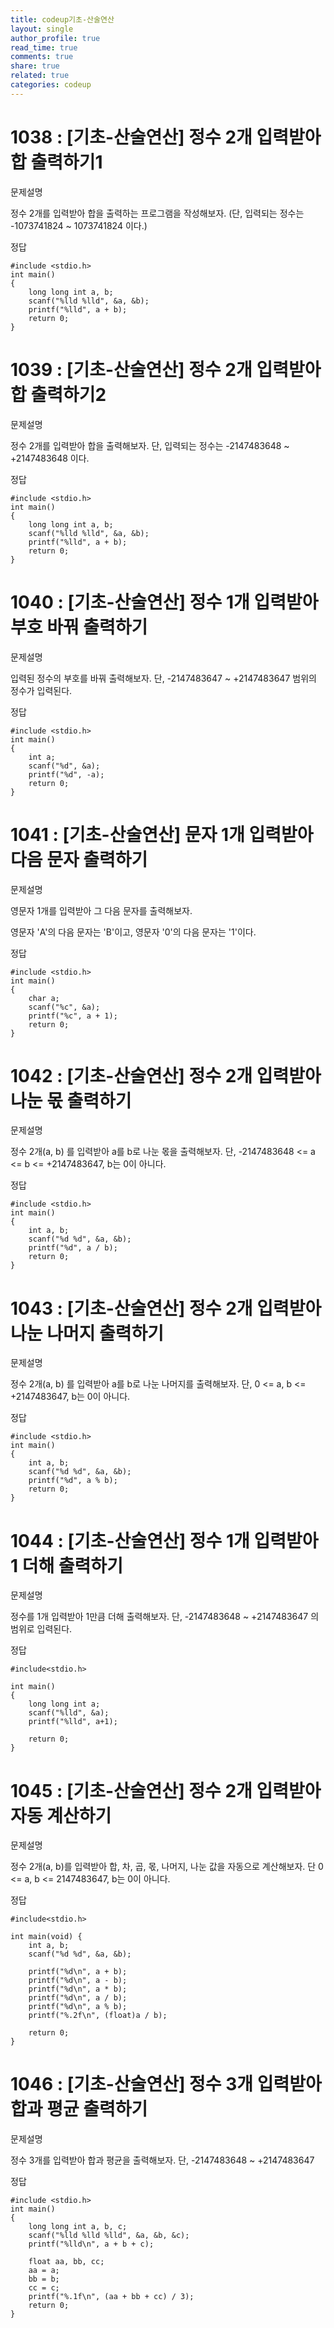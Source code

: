 ```yaml
---
title: codeup기초-산술연산
layout: single
author_profile: true
read_time: true
comments: true
share: true
related: true
categories: codeup
---
```


# 1038 : [기초-산술연산] 정수 2개 입력받아 합 출력하기1

문제설명

정수 2개를 입력받아 합을 출력하는 프로그램을 작성해보자.
(단, 입력되는 정수는 -1073741824 ~ 1073741824 이다.)

정답

```
#include <stdio.h>
int main()
{
	long long int a, b;
	scanf("%lld %lld", &a, &b);
	printf("%lld", a + b);
	return 0;
}
```

# 1039 : [기초-산술연산] 정수 2개 입력받아 합 출력하기2

문제설명

정수 2개를 입력받아 합을 출력해보자.
단, 입력되는 정수는 -2147483648 ~ +2147483648 이다.

정답

```
#include <stdio.h>
int main()
{
	long long int a, b;
	scanf("%lld %lld", &a, &b);
	printf("%lld", a + b);
	return 0;
}
```

# 1040 : [기초-산술연산] 정수 1개 입력받아 부호 바꿔 출력하기

문제설명

입력된 정수의 부호를 바꿔 출력해보자.
단, -2147483647 ~ +2147483647 범위의 정수가 입력된다.

정답

```
#include <stdio.h>
int main()
{
	int a;
	scanf("%d", &a);
	printf("%d", -a);
	return 0;
}
```

# 1041 : [기초-산술연산] 문자 1개 입력받아 다음 문자 출력하기

문제설명

영문자 1개를 입력받아 그 다음 문자를 출력해보자.

영문자 'A'의 다음 문자는 'B'이고, 영문자 '0'의 다음 문자는 '1'이다.

정답

```
#include <stdio.h>
int main()
{
	char a;
	scanf("%c", &a);
	printf("%c", a + 1);
	return 0;
}
```

# 1042 : [기초-산술연산] 정수 2개 입력받아 나눈 몫 출력하기

문제설명

정수 2개(a, b) 를 입력받아 a를 b로 나눈 몫을 출력해보자.
단, -2147483648 <= a <= b <= +2147483647, b는 0이 아니다.

정답

```
#include <stdio.h>
int main()
{
	int a, b;
	scanf("%d %d", &a, &b);
	printf("%d", a / b);
	return 0;
}
```

# 1043 : [기초-산술연산] 정수 2개 입력받아 나눈 나머지 출력하기

문제설명

정수 2개(a, b) 를 입력받아 a를 b로 나눈 나머지를 출력해보자.
단, 0 <= a, b <= +2147483647, b는 0이 아니다.

정답

```
#include <stdio.h>
int main()
{
	int a, b;
	scanf("%d %d", &a, &b);
	printf("%d", a % b);
	return 0;
}
```

# 1044 : [기초-산술연산] 정수 1개 입력받아 1 더해 출력하기

문제설명

정수를 1개 입력받아 1만큼 더해 출력해보자.
단, -2147483648 ~ +2147483647 의 범위로 입력된다.

정답

```
#include<stdio.h> 

int main()
{
    long long int a;
    scanf("%lld", &a);
    printf("%lld", a+1);

    return 0;
}
```

# 1045 : [기초-산술연산] 정수 2개 입력받아 자동 계산하기

문제설명

정수 2개(a, b)를 입력받아 합, 차, 곱, 몫, 나머지, 나눈 값을 자동으로 계산해보자.
단 0 <= a, b <= 2147483647, b는 0이 아니다.


정답

```
#include<stdio.h>

int main(void) {
    int a, b;
    scanf("%d %d", &a, &b);

    printf("%d\n", a + b);
    printf("%d\n", a - b);
    printf("%d\n", a * b);
    printf("%d\n", a / b);
    printf("%d\n", a % b);
    printf("%.2f\n", (float)a / b);

    return 0;
}
```

# 1046 : [기초-산술연산] 정수 3개 입력받아 합과 평균 출력하기

문제설명

정수 3개를 입력받아 합과 평균을 출력해보자.
단, -2147483648 ~ +2147483647


정답

```
#include <stdio.h>
int main()
{
	long long int a, b, c;
	scanf("%lld %lld %lld", &a, &b, &c);
	printf("%lld\n", a + b + c);

	float aa, bb, cc;
	aa = a;
	bb = b;
	cc = c;
	printf("%.1f\n", (aa + bb + cc) / 3);
	return 0;
}
```
